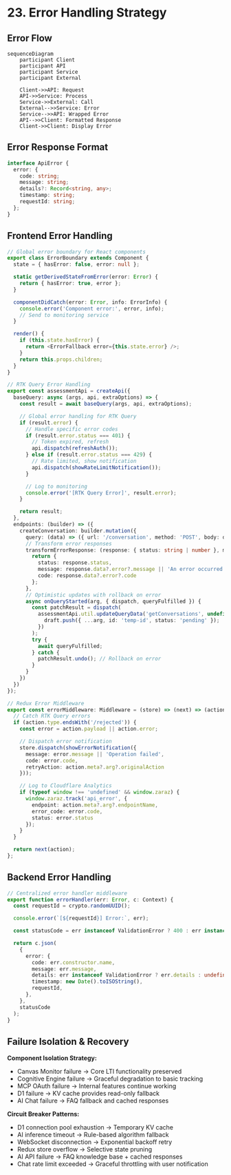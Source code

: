 # 23. Error Handling Strategy

## Error Flow

```mermaid
sequenceDiagram
    participant Client
    participant API
    participant Service
    participant External

    Client->>API: Request
    API->>Service: Process
    Service->>External: Call
    External-->>Service: Error
    Service-->>API: Wrapped Error
    API-->>Client: Formatted Response
    Client->>Client: Display Error
```

## Error Response Format

```typescript
interface ApiError {
  error: {
    code: string;
    message: string;
    details?: Record<string, any>;
    timestamp: string;
    requestId: string;
  };
}
```

## Frontend Error Handling

```typescript
// Global error boundary for React components
export class ErrorBoundary extends Component {
  state = { hasError: false, error: null };

  static getDerivedStateFromError(error: Error) {
    return { hasError: true, error };
  }

  componentDidCatch(error: Error, info: ErrorInfo) {
    console.error('Component error:', error, info);
    // Send to monitoring service
  }

  render() {
    if (this.state.hasError) {
      return <ErrorFallback error={this.state.error} />;
    }
    return this.props.children;
  }
}

// RTK Query Error Handling
export const assessmentApi = createApi({
  baseQuery: async (args, api, extraOptions) => {
    const result = await baseQuery(args, api, extraOptions);

    // Global error handling for RTK Query
    if (result.error) {
      // Handle specific error codes
      if (result.error.status === 401) {
        // Token expired, refresh
        api.dispatch(refreshAuth());
      } else if (result.error.status === 429) {
        // Rate limited, show notification
        api.dispatch(showRateLimitNotification());
      }

      // Log to monitoring
      console.error('[RTK Query Error]', result.error);
    }

    return result;
  },
  endpoints: (builder) => ({
    createConversation: builder.mutation({
      query: (data) => ({ url: '/conversation', method: 'POST', body: data }),
      // Transform error responses
      transformErrorResponse: (response: { status: string | number }, meta, arg) => {
        return {
          status: response.status,
          message: response.data?.error?.message || 'An error occurred',
          code: response.data?.error?.code
        };
      },
      // Optimistic updates with rollback on error
      async onQueryStarted(arg, { dispatch, queryFulfilled }) {
        const patchResult = dispatch(
          assessmentApi.util.updateQueryData('getConversations', undefined, (draft) => {
            draft.push({ ...arg, id: 'temp-id', status: 'pending' });
          })
        );
        try {
          await queryFulfilled;
        } catch {
          patchResult.undo(); // Rollback on error
        }
      }
    })
  })
});

// Redux Error Middleware
export const errorMiddleware: Middleware = (store) => (next) => (action) => {
  // Catch RTK Query errors
  if (action.type.endsWith('/rejected')) {
    const error = action.payload || action.error;

    // Dispatch error notification
    store.dispatch(showErrorNotification({
      message: error.message || 'Operation failed',
      code: error.code,
      retryAction: action.meta?.arg?.originalAction
    }));

    // Log to Cloudflare Analytics
    if (typeof window !== 'undefined' && window.zaraz) {
      window.zaraz.track('api_error', {
        endpoint: action.meta?.arg?.endpointName,
        error_code: error.code,
        status: error.status
      });
    }
  }

  return next(action);
};
```

## Backend Error Handling

```typescript
// Centralized error handler middleware
export function errorHandler(err: Error, c: Context) {
  const requestId = crypto.randomUUID();

  console.error(`[${requestId}] Error:`, err);

  const statusCode = err instanceof ValidationError ? 400 : err instanceof AuthError ? 401 : err instanceof NotFoundError ? 404 : 500;

  return c.json(
    {
      error: {
        code: err.constructor.name,
        message: err.message,
        details: err instanceof ValidationError ? err.details : undefined,
        timestamp: new Date().toISOString(),
        requestId,
      },
    },
    statusCode
  );
}
```

## Failure Isolation & Recovery

**Component Isolation Strategy:**

- Canvas Monitor failure → Core LTI functionality preserved
- Cognitive Engine failure → Graceful degradation to basic tracking
- MCP OAuth failure → Internal features continue working
- D1 failure → KV cache provides read-only fallback
- AI Chat failure → FAQ fallback and cached responses

**Circuit Breaker Patterns:**

- D1 connection pool exhaustion → Temporary KV cache
- AI inference timeout → Rule-based algorithm fallback
- WebSocket disconnection → Exponential backoff retry
- Redux store overflow → Selective state pruning
- AI API failure → FAQ knowledge base + cached responses
- Chat rate limit exceeded → Graceful throttling with user notification
